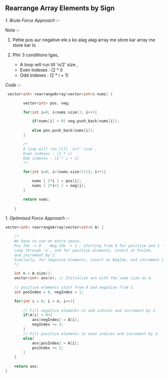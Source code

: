 ## Rearrange Array Elements by Sign

*1. Brute Force Approach :-*

Note :- 
1. Pehle pos aur negative ele.s ko alag alag array me store kar array me store kar lo

2. Phir 3 conditions lgao,
    *  A loop will run till 'n/2' size , 
    *  Even indexes : (2 * i) 
    * Odd indexes : (2 * i + 1)

_Code :-_

```c++
 vector<int> rearrangeArray(vector<int>& nums) {

        vector<int> pos, neg;

        for(int i=0; i<nums.size(); i++){

            if(nums[i] < 0) neg.push_back(nums[i]);
            
            else pos.push_back(nums[i]);
        }

        /*
        A loop will run till 'n/2' size , 
        Even indexes : (2 * i) 
        Odd indexes : (2 * i + 1) 
        */

        for(int i=0; i<(nums.size())/2; i++){

            nums [ 2*i ] = pos[i];
            nums [ 2*i+1 ] = neg[i];
        }

        return nums;
        
    }
```

*1. Optimised Force Approach :-*

```cpp
vector<int> rearrangeArray(vector<int>& A) {

    /*
    We have to use an extra space.
    Pos Idx -> 0    Neg Idx -> 1 ; starting from 0 for positive and 1 for negative.
    Loop through 'n', and for positive elements, insert at PosIdx,
    and increment by 2.
    Similarly, for negative elements, insert at NegIdx, and increment by 2.
    */

    int n = A.size();
    vector<int> ans(n); // Initialize ans with the same size as A.
    
    // positive elements start from 0 and negative from 1.
    int posIndex = 0, negIndex = 1;

    for(int i = 0; i < n; i++){
      
        // Fill negative elements in odd indices and increment by 2.
        if(A[i] < 0){
            ans[negIndex] = A[i];
            negIndex += 2;
        }
        // Fill positive elements in even indices and increment by 2.
        else{
            ans[posIndex] = A[i];
            posIndex += 2;
        }
    }
  
    return ans;
}

```
